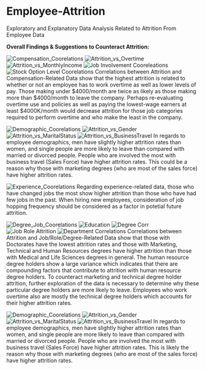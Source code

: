 # Employee-Attrition
Exploratory and Explanatory Data Analysis Related to Attrition From Employee Data

**Overall Findings & Suggestions to Counteract Attrition:**


![Compensation_Coorelations](https://github.com/khixson1/Employee-Attrition/assets/8357088/25b9d061-fc0e-4ecc-8dd1-14c1d6de208e)
![Attrition_vs_Overtime](https://github.com/khixson1/Employee-Attrition/assets/8357088/95c2a22d-d7e4-470f-8b04-264bfeda30f0)
![Attrition_vs_MonthlyIncome](https://github.com/khixson1/Employee-Attrition/assets/8357088/0ad28fa2-1656-4254-a2f7-81ff76f7288c)
![Job Involvement Cooreleations](https://github.com/khixson1/Employee-Attrition/assets/8357088/09789f8d-df11-4411-9cb6-e1561ed4de58)
![Stock Option Level Coorelations](https://github.com/khixson1/Employee-Attrition/assets/8357088/564eef60-7650-4a52-83de-2e2b63e9bc06)
Correlations between Attrition and Compensation-Related Data show that the highest attrition is related to whether or not an employee has to work overtime as well as lower levels of pay.  Those making under $4000/month are twice as likely as those making more than $4000/month to leave the company.  Perhaps re-evaluating overtime use and policies as well as paying the lowest-wage earners at least $4000K/month would decrease attrition for those job categories required to perform overtime and who make the least in the company.

![Demographic_Coorelations](https://github.com/khixson1/Employee-Attrition/assets/8357088/42de86d4-46c3-44c0-af73-2298a229174d)
![Attrition_vs_Gender](https://github.com/khixson1/Employee-Attrition/assets/8357088/4dc9b101-16ed-4656-98f1-c1b7ba088e5a)
![Attrition_vs_MaritalStatus](https://github.com/khixson1/Employee-Attrition/assets/8357088/0cfc141d-c9f5-4e49-84e9-677805db4d07)
![Attrition_vs_BusinessTravel](https://github.com/khixson1/Employee-Attrition/assets/8357088/53e3c55c-1ec8-4ec0-8ca4-51ac622b7646)
In regards to employee demographics, men have slightly higher attrition rates than women, and single people are more likely to leave than compared with married or divorced people. People who are involved the most with business travel (Sales Force) have higher attrition rates.  This could be a reason why those with marketing degrees (who are most of the sales force) have higher attrition rates.  


![Experience_Coorelations](https://github.com/khixson1/Employee-Attrition/assets/8357088/8e92445d-5b55-493d-bf42-29a56dbf8105)
Regarding experience-related data, those who have changed jobs the most show higher attrition than those who have had few jobs in the past. When hiring new employees, consideration of job hopping frequency should be considered as a factor in potetial future attrition. 

![Degree_Job_Coorelations](https://github.com/khixson1/Employee-Attrition/assets/8357088/95546e38-9520-4498-bd99-90874f2e79f9)
![Education](https://github.com/khixson1/Employee-Attrition/assets/8357088/88af3179-b2d4-4108-b6cc-ad3fa21f5e81)
![Degree Corr](https://github.com/khixson1/Employee-Attrition/assets/8357088/b338df8d-dacb-45a6-810f-7fe28f59dbff)
![Job Role Attrition](https://github.com/khixson1/Employee-Attrition/assets/8357088/4582ae25-0b1b-4c1c-b779-c29da1ede62b)
![Department Correlations](https://github.com/khixson1/Employee-Attrition/assets/8357088/30ae18dc-2338-47d4-a07a-d52d14b41814)
Correlations between Attrition and Job/Role/Degree-Related Data show that those with Doctorates have the lowest attrition rates and those with Marketing, Technical and Human Resources degrees have higher attrition than those with Medical and Life Sciences degrees in general.  The human resource degree holders show a large variance which indicates that there are compounding factors that contribute to attrition with human resource degree holders.  To counteract marketing and technical degree holder attrition, further exploration of the data is necessary to determine why these particular degree holders are more likely to leave.  Employees who work overtime also are mostly the technical degree holders which accounts for their higher attrition rates.

![Demographic_Coorelations](https://github.com/khixson1/Employee-Attrition/assets/8357088/42de86d4-46c3-44c0-af73-2298a229174d)
![Attrition_vs_Gender](https://github.com/khixson1/Employee-Attrition/assets/8357088/4dc9b101-16ed-4656-98f1-c1b7ba088e5a)
![Attrition_vs_MaritalStatus](https://github.com/khixson1/Employee-Attrition/assets/8357088/0cfc141d-c9f5-4e49-84e9-677805db4d07)
![Attrition_vs_BusinessTravel](https://github.com/khixson1/Employee-Attrition/assets/8357088/53e3c55c-1ec8-4ec0-8ca4-51ac622b7646)
In regards to employee demographics, men have slightly higher attrition rates than women, and single people are more likely to leave than compared with married or divorced people. People who are involved the most with business travel (Sales Force) have higher attrition rates.  This is likely the reason why those with marketing degrees (who are most of the sales force) have higher attrition rates. 










